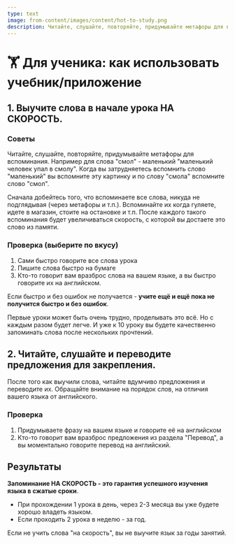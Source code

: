 ```yaml
---
type: text
image: from-content/images/content/hot-to-study.png
description: Читайте, слушайте, повторяйте, придумывайте метафоры для вспоминания.
---
```


# 🏋️ Для ученика: как использовать учебник/приложение

## 1. Выучите слова в начале урока **НА СКОРОСТЬ**.

### Советы

Читайте, слушайте, повторяйте, придумывайте метафоры для вспоминания. Например для слова "смол" - маленький "маленький человек упал в смолу". Когда вы затрудняетесь вспомнить слово "маленький" вы вспомните эту картинку и по слову "смола" вспомните слово "смол".

Сначала добейтесь того, что вспоминаете все слова, никуда не подглядывая (через метафоры и т.п.). Вспоминайте их когда гуляете, идете в магазин, стоите на остановке и т.п. После каждого такого вспоминания будет увеличиваться скорость, с которой вы достаете это слово из памяти.

### Проверка (выберите по вкусу)

1. Сами быстро говорите все слова урока
2. Пишите слова быстро на бумаге
3. Кто-то говорит вам вразброс слова на вашем языке, а вы быстро говорите их на английском.

Если быстро и без ошибок не получается - **учите ещё и ещё пока не получится быстро и без ошибок**.

Первые уроки может быть очень трудно, проделывать это всё. Но с каждым разом будет легче. И уже к 10 уроку вы будете качественно запоминать слова после нескольких прочтений.

## 2. Читайте, слушайте и переводите предложения для закрепления.

После того как выучили слова, читайте вдумчиво предложения и переводите их. Обращайте внимание на порядок слов, на отличия вашего языка от английского.

### Проверка

1. Придумываете фразу на вашем языке и говорите её на английском
2. Кто-то говорит вам вразброс предложения из раздела "Перевод", а вы моментально говорите перевод на английский.

## Результаты

**Запоминание НА СКОРОСТЬ - это гарантия успешного изучения языка в сжатые сроки**.

- При прохождении 1 урока в день, через 2-3 месяца вы уже будете хорошо владеть языком.
- Если проходить 2 урока в неделю - за год.

Если не учить слова "на скорость", вы не выучите язык за годы занятий.
